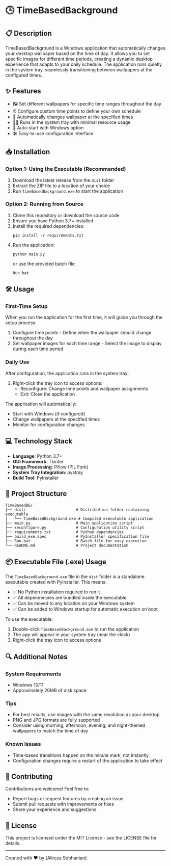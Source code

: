 # 🕒 TimeBasedBackground

## 📋 Description

TimeBasedBackground is a Windows application that automatically changes your desktop wallpaper based on the time of day. It allows you to set specific images for different time periods, creating a dynamic desktop experience that adapts to your daily schedule. The application runs quietly in the system tray, seamlessly transitioning between wallpapers at the configured times.

## ✨ Features

-   🖼️ Set different wallpapers for specific time ranges throughout the day
-   ⏰ Configure custom time points to define your own schedule
-   🔄 Automatically changes wallpaper at the specified times
-   🏃‍♂️ Runs in the system tray with minimal resource usage
-   🚀 Auto-start with Windows option
-   🛠️ Easy-to-use configuration interface

## 📥 Installation

### Option 1: Using the Executable (Recommended)

1. Download the latest release from the `dist` folder
2. Extract the ZIP file to a location of your choice
3. Run `TimeBasedBackground.exe` to start the application

### Option 2: Running from Source

1. Clone this repository or download the source code
2. Ensure you have Python 3.7+ installed
3. Install the required dependencies:
    ```
    pip install -r requirements.txt
    ```
4. Run the application:
    ```
    python main.py
    ```
    or use the provided batch file:
    ```
    Run.bat
    ```

## 🛠️ Usage

### First-Time Setup

When you run the application for the first time, it will guide you through the setup process:

1. Configure time points - Define when the wallpaper should change throughout the day
2. Set wallpaper images for each time range - Select the image to display during each time period

### Daily Use

After configuration, the application runs in the system tray:

1. Right-click the tray icon to access options:
    - Reconfigure: Change time points and wallpaper assignments
    - Exit: Close the application

The application will automatically:

-   Start with Windows (if configured)
-   Change wallpapers at the specified times
-   Monitor for configuration changes

## 💻 Technology Stack

-   **Language**: Python 3.7+
-   **GUI Framework**: Tkinter
-   **Image Processing**: Pillow (PIL Fork)
-   **System Tray Integration**: pystray
-   **Build Tool**: PyInstaller

## 📁 Project Structure

```
TimeBasedBG/
├── dist/                      # Distribution folder containing executable
│   └── TimeBasedBackground.exe # Compiled executable application
├── main.py                    # Main application script
├── reconfigure.py             # Configuration utility script
├── requirements.txt           # Python dependencies
├── build_exe.spec             # PyInstaller specification file
├── Run.bat                    # Batch file for easy execution
└── README.md                  # Project documentation
```

## 📦 Executable File (.exe) Usage

The `TimeBasedBackground.exe` file in the `dist` folder is a standalone executable created with PyInstaller. This means:

-   ✅ No Python installation required to run it
-   ✅ All dependencies are bundled inside the executable
-   ✅ Can be moved to any location on your Windows system
-   ✅ Can be added to Windows startup for automatic execution on boot

To use the executable:

1. Double-click `TimeBasedBackground.exe` to run the application
2. The app will appear in your system tray (near the clock)
3. Right-click the tray icon to access options

## 🔍 Additional Notes

### System Requirements

-   Windows 10/11
-   Approximately 20MB of disk space

### Tips

-   For best results, use images with the same resolution as your desktop
-   PNG and JPG formats are fully supported
-   Consider using morning, afternoon, evening, and night-themed wallpapers to match the time of day

### Known Issues

-   Time-based transitions happen on the minute mark, not instantly
-   Configuration changes require a restart of the application to take effect

## 🤝 Contributing

Contributions are welcome! Feel free to:

-   Report bugs or request features by creating an issue
-   Submit pull requests with improvements or fixes
-   Share your experience and suggestions

## 📄 License

This project is licensed under the MIT License - see the LICENSE file for details.

---

Created with ❤️ by [Alireza Sobhanian]
